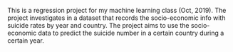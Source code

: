This is a regression project for my machine learning class (Oct, 2019). The project investigates in a dataset that records the socio-economic info with suicide rates by year and country. The project aims to use the socio-economic data to predict the suicide number in a certain country during a certain year.
